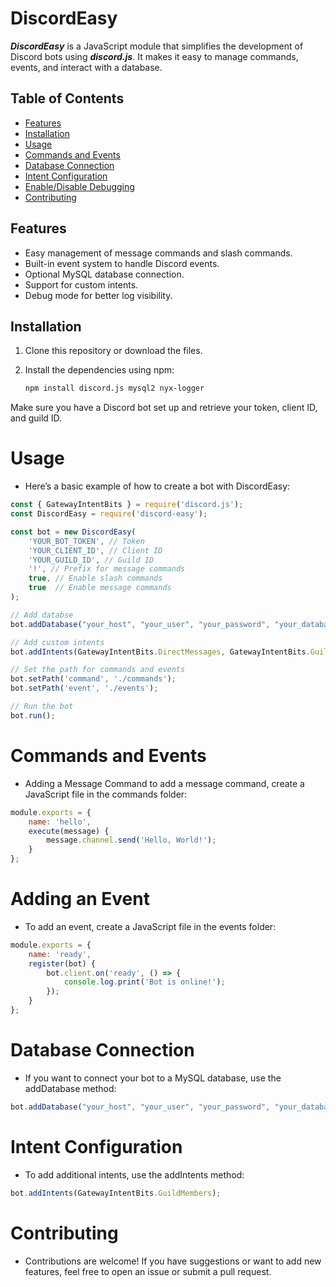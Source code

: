 # DiscordEasy

***DiscordEasy*** is a JavaScript module that simplifies the development of Discord bots using ***discord.js***. It makes it easy to manage commands, events, and interact with a database.

## Table of Contents

- [Features](#features)
- [Installation](#installation)
- [Usage](#usage)
- [Commands and Events](#commands-and-events)
- [Database Connection](#database-connection)
- [Intent Configuration](#intent-configuration)
- [Enable/Disable Debugging](#enable-disable-debugging)
- [Contributing](#contributing)

## Features

- Easy management of message commands and slash commands.
- Built-in event system to handle Discord events.
- Optional MySQL database connection.
- Support for custom intents.
- Debug mode for better log visibility.

## Installation

1. Clone this repository or download the files.
2. Install the dependencies using npm:

   ```bash
   npm install discord.js mysql2 nyx-logger
   ```

Make sure you have a Discord bot set up and retrieve your token, client ID, and guild ID.
# Usage
- Here’s a basic example of how to create a bot with DiscordEasy:

```js
const { GatewayIntentBits } = require('discord.js');
const DiscordEasy = require('discord-easy');

const bot = new DiscordEasy(
    'YOUR_BOT_TOKEN', // Token
    'YOUR_CLIENT_ID', // Client ID
    'YOUR_GUILD_ID', // Guild ID
    '!', // Prefix for message commands
    true, // Enable slash commands
    true  // Enable message commands
);

// Add databse 
bot.addDatabase("your_host", "your_user", "your_password", "your_database"); // Not nessecary

// Add custom intents
bot.addIntents(GatewayIntentBits.DirectMessages, GatewayIntentBits.GuildMembers);

// Set the path for commands and events
bot.setPath('command', './commands');
bot.setPath('event', './events');

// Run the bot
bot.run();
```

# Commands and Events

- Adding a Message Command to add a message command, create a JavaScript file in the commands folder:

```js
module.exports = {
    name: 'hello',
    execute(message) {
        message.channel.send('Hello, World!');
    }
};
```

# Adding an Event
- To add an event, create a JavaScript file in the events folder:

```js
module.exports = {
    name: 'ready',
    register(bot) {
        bot.client.on('ready', () => {
            console.log.print('Bot is online!');
        });
    }
};
```

# Database Connection
- If you want to connect your bot to a MySQL database, use the addDatabase method:

```js
bot.addDatabase("your_host", "your_user", "your_password", "your_database");
```

# Intent Configuration
- To add additional intents, use the addIntents method:

```js
bot.addIntents(GatewayIntentBits.GuildMembers);
```

# Contributing
- Contributions are welcome! If you have suggestions or want to add new features, feel free to open an issue or submit a pull request.
